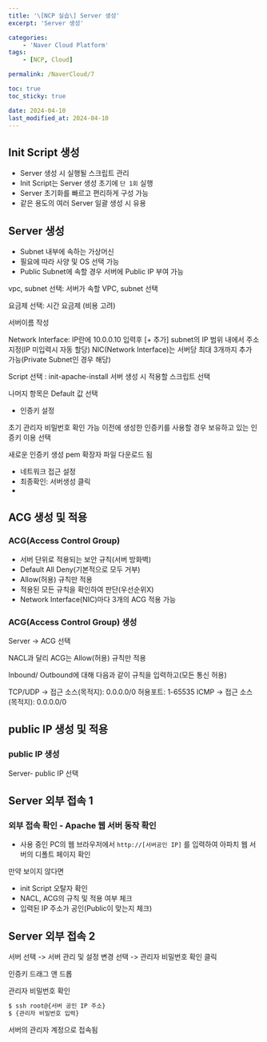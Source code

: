 ```yaml
---
title: '\[NCP 실습\] Server 생성'
excerpt: 'Server 생성'

categories:
    - 'Naver Cloud Platform'
tags:
    - [NCP, Cloud]

permalink: /NaverCloud/7

toc: true
toc_sticky: true

date: 2024-04-10
last_modified_at: 2024-04-10
---
```


## Init Script 생성

-   Server 생성 시 실행될 스크립트 관리
-   Init Script는 Server 생성 초기에 `단 1회` 실행
-   Server 초기화를 빠르고 편리하게 구성 가능
-   같은 용도의 여러 Server 일괄 생성 시 유용

## Server 생성

-   Subnet 내부에 속하는 가상머신
-   필요에 따라 사양 및 OS 선택 가능
-   Public Subnet에 속할 경우 서버에 Public IP 부여 가능

vpc, subnet 선택: 서버가 속할 VPC, subnet 선택

요금제 선택: 시간 요금제 (비용 고려)

서버이름 작성

Network Interface: IP란에 10.0.0.10 입력후 [+ 추가]
subnet의 IP 범위 내에서 주소 지정(IP 미입력시 자동 할당)
NIC(Network Interface)는 서버당 최대 3개까지 추가 가능(Private Subnet인 경우 해당)

Script 선택 : init-apache-install
서버 생성 시 적용할 스크립트 선택

나머지 항목은 Default 값 선택

-   인증키 설정

초기 관리자 비밀번호 확인 가능
이전에 생성한 인증키를 사용할 경우 보유하고 있는 인증키 이용 선택

새로운 인증키 생성
pem 확장자 파일 다운로드 됨

-   네트워크 접근 설정
-   최종확인: 서버생성 클릭
-

## ACG 생성 및 적용

### ACG(Access Control Group)

-   서버 단위로 적용되는 보안 규칙(서버 방화벽)
-   Default All Deny(기본적으로 모두 거부)
-   Allow(허용) 규칙만 적용
-   적용된 모든 규칙을 확인하여 판단(우선순위X)
-   Network Interface(NIC)마다 3개의 ACG 적용 가능

### ACG(Access Control Group) 생성

Server -> ACG 선택

NACL과 달리 ACG는 Allow(허용) 규칙만 적용

Inbound/ Outbound에 대해 다음과 같이 규칙을 입력하고(모든 통신 허용)

TCP/UDP -> 접근 소스(목적지): 0.0.0.0/0 허용포트: 1-65535
ICMP -> 접근 소스(목적지): 0.0.0.0/0

## public IP 생성 및 적용

### public IP 생성

Server- public IP 선택

## Server 외부 접속 1

### 외부 접속 확인 - Apache 웹 서버 동작 확인

-   사용 중인 PC의 웹 브라우저에서 `http://[서버공인 IP]` 를 입력하여 아파치 웹 서버의 디폴트 페이지 확인

만약 보이지 않다면

-   init Script 오탈자 확인
-   NACL, ACG의 규칙 및 적용 여부 체크
-   입력된 IP 주소가 공인(Public이 맞는지 체크)

## Server 외부 접속 2

서버 선택 -> 서버 관리 및 설정 변경 선택 -> 관리자 비밀번호 확인 클릭

인증키 드래그 앤 드롭

관리자 비밀번호 확인

```bash
$ ssh root@{서버 공인 IP 주소}
$ {관리자 비밀번호 입력}
```

서버의 관리자 계정으로 접속됨
